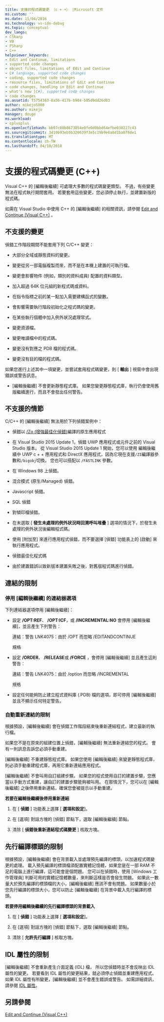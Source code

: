 ```yaml
---
title: 支援的程式碼變更 （c + +） |Microsoft 文件
ms.custom: ''
ms.date: 11/04/2016
ms.technology: vs-ide-debug
ms.topic: conceptual
dev_langs:
- CSharp
- VB
- FSharp
- C++
helpviewer_keywords:
- Edit and Continue, limitations
- supported code changes
- object files, limitations of Edit and Continue
- C# language, supported code changes
- coding, supported code changes
- resource files, limitations of Edit and Continue
- code changes, handling in Edit and Continue
- what's new [C#], supported code changes
- code changes
ms.assetid: f5754363-8a56-417b-b904-b05d9dd26d03
author: mikejo5000
ms.author: mikejo
manager: douge
ms.workload:
- cplusplus
ms.openlocfilehash: bb97c08b8673854e0fe0d0bbd64efbe038227c43
ms.sourcegitcommit: 3d10b93eb5b326639f3e5c19b9e6a8d1ba078de1
ms.translationtype: MT
ms.contentlocale: zh-TW
ms.lasthandoff: 04/18/2018
---
```

# <a name="supported-code-changes-c"></a>支援的程式碼變更 (C++)
Visual C++ 的 [編輯後繼續] 可處理大多數的程式碼變更類型。 不過，有些變更無法在程式執行期間套用。 若要套用這些變更，您必須停止執行，並建置新版的程式碼。  
  
 如需在 Visual Studio 中使用 C++ 的 [編輯後繼續] 的相關資訊，請參閱 [Edit and Continue (Visual C++)](../debugger/edit-and-continue-visual-cpp.md) 。  
  
##  <a name="BKMK_Unsupported_changes"></a> 不支援的變更  
 偵錯工作階段期間不能套用下列 C/C++ 變更：  
  
-   大部分全域或靜態資料的變更。  
  
-   變更從另一部電腦複製而來，而不是在本機上建置的可執行檔。  
  
-   變更會影響物件 (例如，類別的資料成員) 配置的資料類型。  
  
-   加入超過 64K 位元組的新程式碼或資料。  
  
-   在指令指標之前的某一點加入需要建構函式的變數。  
  
-   會影響需要執行階段初始化之程式碼的變更。  
  
-   在某些執行個體中加入例外狀況處理常式。  
  
-   變更資源檔。  
  
-   變更唯讀檔中的程式碼。  
  
-   變更沒有對應之 PDB 檔的程式碼。  
  
-   變更沒有目的檔的程式碼。  
  
 如果您進行上述其中一項變更，並嘗試套用程式碼變更，則 [ **輸出** ] 視窗中會出現錯誤或警告訊息。  
  
-   [編輯後繼續] 不會更新靜態程式庫。 如果您變更靜態程式庫，執行仍會使用舊版繼續進行，而且不會發出任何警告。  
  
##  <a name="BKMK_Unsupported_scenarios"></a> 不支援的情節  
 C/C++ 的 [編輯後繼續] 無法用於下列偵錯案例中：  
  
-   偵錯以 [/Zo (增強最佳化偵錯)](/cpp/build/reference/zo-enhance-optimized-debugging)編譯的原生應用程式  
  
-   在 Visual Studio 2015 Update 1，偵錯 UWP 應用程式或元件之前的 Visual Studio 版本。 從 Visual Studio 2015 Update 1 開始，您可以使用 編輯後繼續中 UWP c + + 應用程式和 DirectX 應用程式，因為它現在支援`/ZI`編譯器參數和`/bigobj`切換。 您也可以搭配以 `/FASTLINK` 參數。  
  
-   在 Windows 98 上偵錯。  
  
-   混合模式 (原生/Managed) 偵錯。  
  
-   Javascript 偵錯。  
  
-   SQL 偵錯  
  
-   對傾印檔偵錯。  
  
-   在未選取 [ **發生未處理的例外狀況時回溯呼叫堆疊** ] 選項的情況下，於發生未處理的例外狀況後編輯程式碼。  
  
-   使用 [附加至]  來進行應用程式偵錯，而不要選擇 [偵錯]  功能表上的 [啟動]  來執行應用程式。  
  
-   偵錯最佳化程式碼  
  
-   由於建置錯誤以致新版本建置失敗之後，對舊版程式碼進行偵錯。  
  
##  <a name="BKMK_Linking_limitations"></a> 連結的限制  
  
###  <a name="BKMK_Linker_options_that_disable_Edit_and_Continue"></a> 停用 [編輯後繼續] 的連結器選項  
 下列連結器選項停用 [編輯後繼續]：  
  
-   設定 **/OPT:REF**、 **/OPT:ICF**，或 **/INCREMENTAL:NO** 會停用 [編輯後繼續]，並且產生下列警告：  
  
     連結：警告 LNK4075：由於 /OPT 而忽略 /EDITANDCONTINUE  
  
     規格  
  
-   設定 **/ORDER**、 **/RELEASE**或 **/FORCE** ，會停用 [編輯後繼續] 並且產生這則警告：  
  
     連結：警告 LNK4075：由於 /option 而忽略 /INCREMENTAL  
  
     規格  
  
-   設定任何能夠防止建立程式資料庫 (.PDB) 檔的選項，即可停用 [編輯後繼續] 並且不顯示任何特定警告。  
  
###  <a name="BKMK_Auto_relinking_limitations"></a> 自動重新連結的限制  
 根據預設，[編輯後繼續] 會在偵錯工作階段結束後重新連結程式，建立最新的執行檔。  
  
 如果您不是在原來的組建位置上偵錯，[編輯後繼續] 無法重新連結您的程式。 會有一則訊息告訴您必須手動重建。  
  
 [編輯後繼續] 不重建靜態程式庫。 如果您使用 [編輯後繼續] 來變更靜態程式庫，則必須手動重建程式庫，再用它重新連結應用程式。  
  
 [編輯後繼續] 不會叫用自訂組建步驟。 如果您的程式使用自訂的建置步驟，您應當以手動方式重建，讓自訂的建置步驟能夠被叫用。 在那情況下，您可以在 [編輯後繼續] 之後停用重新連結，確保您會被提示以手動重建。  
  
 **若要在編輯後繼續後停用重新連結**  
  
1.  在 [ **偵錯** ] 功能表上選擇 [ **選項和設定**]。  
  
2.  在 [選項]  對話方塊的 [偵錯]  節點下，選取 [編輯後繼續]  節點。  
  
3.  清除 [ **偵錯後重新連結程式碼變更** ] 核取方塊。  
  
##  <a name="BKMK_Precompiled_Header_Limitations"></a> 先行編譯標頭的限制  
 根據預設，[編輯後繼續] 會在背景載入並處理預先編譯的標頭，以加速程式碼變更的處理。 載入預先編譯的標頭檔須配置實體記憶體，如果您是在一部 RAM 不足的電腦上進行編譯，這可能會是個問題。 您可以在偵錯時，使用 [Windows 工作管理員] 判斷可用的實體記憶體數量，來判斷這樣是否會發生問題。 如果此一數量大於預先編譯的標頭檔的大小，[編輯後繼續] 應該不會有問題。 如果數量小於您先行編譯的標頭大小，您可以防止 [編輯後繼續] 在背景中載入先行編譯的標頭。  
  
 **若要停用編輯後繼續的先行編譯標頭的背景載入**  
  
1.  在 [ **偵錯** ] 功能表上選擇 [ **選項和設定**]。  
  
2.  在 [選項]  對話方塊的 [偵錯]  節點下，選取 [編輯後繼續]  節點。  
  
3.  清除 [ **允許先行編譯** ] 核取方塊。  
  
##  <a name="BKMK_IDL_Attribute_Limitations"></a> IDL 屬性的限制  
 [編輯後繼續] 不會重新產生介面定義 (IDL) 檔， 所以您偵錯時並不會反映出 IDL 屬性的變更。 若要看到 IDL 屬性的變更結果，就必須停止偵錯並重建應用程式。 如果 IDL 屬性有所變更，[編輯後繼續] 並不會產生錯誤或警告。 如需詳細資訊，請參閱 [IDL 屬性](/cpp/windows/idl-attributes)。  
  
## <a name="see-also"></a>另請參閱  
 [Edit and Continue (Visual C++)](../debugger/edit-and-continue-visual-cpp.md)
